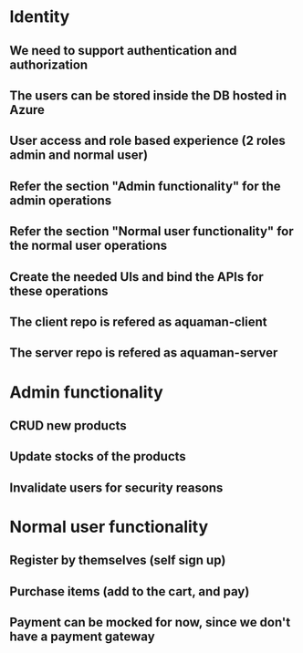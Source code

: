 # Identity
 
## We need to support authentication and authorization
## The users can be stored inside the DB hosted in Azure
## User access and role based experience (2 roles admin and normal user)
## Refer the section "Admin functionality" for the admin operations
## Refer the section "Normal user functionality" for the normal user operations
## Create the needed UIs and bind the APIs for these operations
## The client repo is refered as aquaman-client
## The server repo is refered as aquaman-server

# Admin functionality

## CRUD new products
## Update stocks of the products
## Invalidate users for security reasons

# Normal user functionality

## Register by themselves (self sign up)
## Purchase items (add to the cart, and pay)
## Payment can be mocked for now, since we don't have a payment gateway